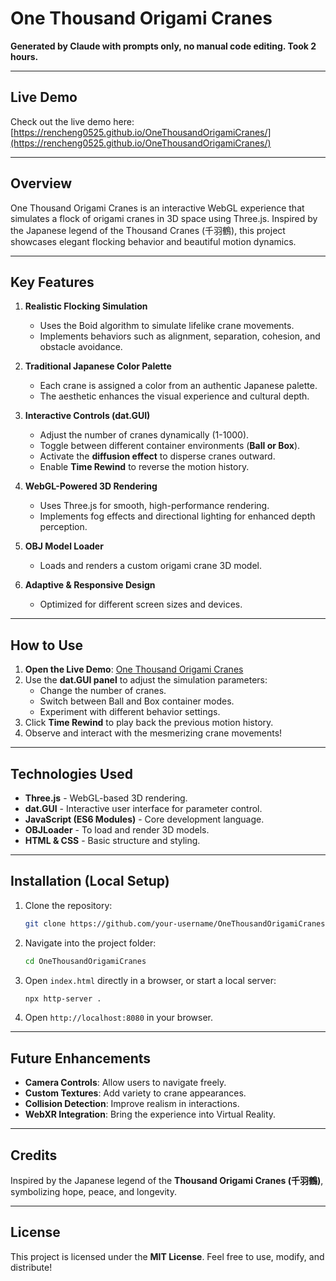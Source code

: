 # One Thousand Origami Cranes

**Generated by Claude with prompts only, no manual code editing. Took 2 hours.**

---

## Live Demo

Check out the live demo here: [https://rencheng0525.github.io/OneThousandOrigamiCranes/](https://rencheng0525.github.io/OneThousandOrigamiCranes/)

---

## Overview

One Thousand Origami Cranes is an interactive WebGL experience that simulates a flock of origami cranes in 3D space using Three.js. Inspired by the Japanese legend of the Thousand Cranes (千羽鶴), this project showcases elegant flocking behavior and beautiful motion dynamics.

---

## Key Features

1. **Realistic Flocking Simulation**
   - Uses the Boid algorithm to simulate lifelike crane movements.
   - Implements behaviors such as alignment, separation, cohesion, and obstacle avoidance.
   
2. **Traditional Japanese Color Palette**
   - Each crane is assigned a color from an authentic Japanese palette.
   - The aesthetic enhances the visual experience and cultural depth.
   
3. **Interactive Controls (dat.GUI)**
   - Adjust the number of cranes dynamically (1-1000).
   - Toggle between different container environments (**Ball or Box**).
   - Activate the **diffusion effect** to disperse cranes outward.
   - Enable **Time Rewind** to reverse the motion history.
   
4. **WebGL-Powered 3D Rendering**
   - Uses Three.js for smooth, high-performance rendering.
   - Implements fog effects and directional lighting for enhanced depth perception.
   
5. **OBJ Model Loader**
   - Loads and renders a custom origami crane 3D model.
   
6. **Adaptive & Responsive Design**
   - Optimized for different screen sizes and devices.

---

## How to Use

1. **Open the Live Demo**: [One Thousand Origami Cranes](https://rencheng0525.github.io/OneThousandOrigamiCranes/)
2. Use the **dat.GUI panel** to adjust the simulation parameters:
   - Change the number of cranes.
   - Switch between Ball and Box container modes.
   - Experiment with different behavior settings.
3. Click **Time Rewind** to play back the previous motion history.
4. Observe and interact with the mesmerizing crane movements!

---

## Technologies Used

- **Three.js** - WebGL-based 3D rendering.
- **dat.GUI** - Interactive user interface for parameter control.
- **JavaScript (ES6 Modules)** - Core development language.
- **OBJLoader** - To load and render 3D models.
- **HTML & CSS** - Basic structure and styling.

---

## Installation (Local Setup)

1. Clone the repository:
   ```sh
   git clone https://github.com/your-username/OneThousandOrigamiCranes.git
   ```
2. Navigate into the project folder:
   ```sh
   cd OneThousandOrigamiCranes
   ```
3. Open `index.html` directly in a browser, or start a local server:
   ```sh
   npx http-server .
   ```
4. Open `http://localhost:8080` in your browser.

---

## Future Enhancements

- **Camera Controls**: Allow users to navigate freely.
- **Custom Textures**: Add variety to crane appearances.
- **Collision Detection**: Improve realism in interactions.
- **WebXR Integration**: Bring the experience into Virtual Reality.

---

## Credits

Inspired by the Japanese legend of the **Thousand Origami Cranes (千羽鶴)**, symbolizing hope, peace, and longevity.

---

## License

This project is licensed under the **MIT License**. Feel free to use, modify, and distribute!

